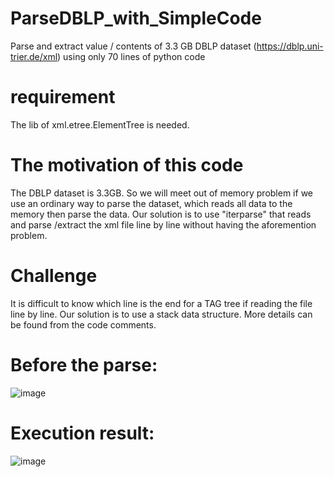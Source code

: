 # ParseDBLP_with_SimpleCode
Parse and extract value / contents of 3.3 GB DBLP dataset (https://dblp.uni-trier.de/xml) using only 70 lines of python code

# requirement

The lib of xml.etree.ElementTree is needed.

# The motivation of this code

The DBLP dataset is 3.3GB. So we will meet out of memory problem if we use an ordinary way to parse the dataset, which reads all data to the memory then parse the data.
Our solution is to use "iterparse" that reads and parse /extract the xml file line by line without having the aforemention problem.

# Challenge
It is difficult to know which line is the end for a TAG tree if reading the file line by line. Our solution is to use a stack data structure. More details can be found from the code comments. 

# Before the parse:
![image](https://user-images.githubusercontent.com/14246364/170906527-00724c5f-8f1c-40a3-a4c8-7661ed415ae2.png)

# Execution result:

![image](https://user-images.githubusercontent.com/14246364/170906588-3b43e6eb-c052-4c2f-a7e4-154636e0c293.png)

